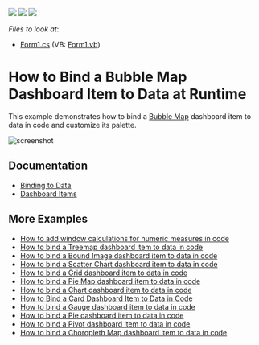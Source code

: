 <!-- default badges list -->
![](https://img.shields.io/endpoint?url=https://codecentral.devexpress.com/api/v1/VersionRange/128580743/18.2.3%2B)
[![](https://img.shields.io/badge/Open_in_DevExpress_Support_Center-FF7200?style=flat-square&logo=DevExpress&logoColor=white)](https://supportcenter.devexpress.com/ticket/details/T119682)
[![](https://img.shields.io/badge/📖_How_to_use_DevExpress_Examples-e9f6fc?style=flat-square)](https://docs.devexpress.com/GeneralInformation/403183)
<!-- default badges end -->
<!-- default file list -->
*Files to look at*:

* [Form1.cs](./CS/Dashboard_CreateBubbleMap/Form1.cs) (VB: [Form1.vb](./VB/Dashboard_CreateBubbleMap/Form1.vb))
<!-- default file list end -->
# How to Bind a Bubble Map Dashboard Item to Data at Runtime


This example demonstrates how to bind a [Bubble Map](https://docs.devexpress.com/Dashboard/15121) dashboard item to data in code and customize its palette.

![screenshot](/images/screenshot.png)

## Documentation

- [Binding to Data](https://docs.devexpress.com/Dashboard/116771) 
- [Dashboard Items](https://docs.devexpress.com/Dashboard/116521)

## More Examples 

* [How to add window calculations for numeric measures in code](https://github.com/DevExpress-Examples/winforms-dashboard-window-calculation-example) 
* [How to bind a Treemap dashboard item to data in code](https://github.com/DevExpress-Examples/how-to-bind-a-treemap-dashboard-item-to-data-in-code-t429531)
* [How to bind a Bound Image dashboard item to data in code](https://github.com/DevExpress-Examples/how-to-bind-a-bound-image-dashboard-item-to-data-in-code-t382366)
* [How to bind a Scatter Chart dashboard item to data in code](https://github.com/DevExpress-Examples/how-to-bind-a-scatter-chart-dashboard-item-to-data-in-code-t306222)
* [How to bind a Grid dashboard item to data in code](https://github.com/DevExpress-Examples/how-to-create-a-new-dashboard-add-a-grid-dashboard-item-to-it-and-bind-it-to-data-in-code-e4768)
* [How to bind a Pie Map dashboard item to data in code](https://github.com/DevExpress-Examples/how-to-bind-a-pie-map-dashboard-item-to-data-in-code-t119627)
* [How to bind a Chart dashboard item to data in code](https://github.com/DevExpress-Examples/how-to-bind-a-chart-dashboard-item-to-data-in-code-e4767)
* [How to Bind a Card Dashboard Item to Data in Code](https://github.com/DevExpress-Examples/how-to-bind-a-card-dashboard-item-to-data-in-code) 
* [How to bind a Gauge dashboard item to data in code](https://github.com/DevExpress-Examples/how-to-bind-a-gauge-dashboard-item-to-data-in-code-e4771)
* [How to bind a Pie dashboard item to data in code](https://github.com/DevExpress-Examples/how-to-bind-a-pie-dashboard-item-to-data-in-code-e4769)
* [How to bind a Pivot dashboard item to data in code](https://github.com/DevExpress-Examples/how-to-bind-a-pivot-dashboard-item-to-data-in-code-e4772)
* [How to bind a Choropleth Map dashboard item to data in code](https://github.com/DevExpress-Examples/how-to-bind-a-choropleth-map-dashboard-item-to-data-in-code-e5010)
